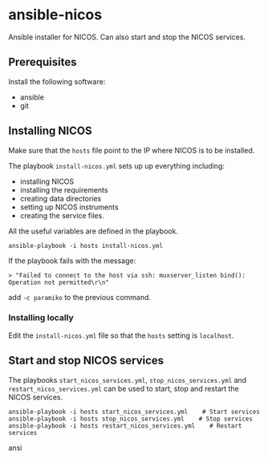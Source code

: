 # ansible-nicos
Ansible installer for NICOS. Can also start and stop the NICOS services.

## Prerequisites
Install the following software:
 - ansible
 - git
 
## Installing NICOS
Make sure that the ``hosts`` file point to the IP where NICOS is to be installed.

The playbook ``install-nicos.yml`` sets up up everything including:
 - installing NICOS
 - installing the requirements
 - creating data directories
 - setting up NICOS instruments
 - creating the service files. 

All the useful variables are defined in the playbook.
 
```shell
ansible-playbook -i hosts install-nicos.yml
```

If the playbook fails with the message:

```
> "Failed to connect to the host via ssh: muxserver_listen bind(): Operation not permitted\r\n"
```
add ``-c paramiko`` to the previous command.

### Installing locally
Edit the `install-nicos.yml` file so that the `hosts` setting is `localhost`.
 
## Start and stop NICOS services

The playbooks ``start_nicos_services.yml``, ``stop_nicos_services.yml`` and ``restart_nicos_services.yml`` can be used to start, stop and restart the NICOS services.

```shell
ansible-playbook -i hosts start_nicos_services.yml    # Start services
ansible-playbook -i hosts stop_nicos_services.yml    # Stop services
ansible-playbook -i hosts restart_nicos_services.yml    # Restart services
```
ansi




